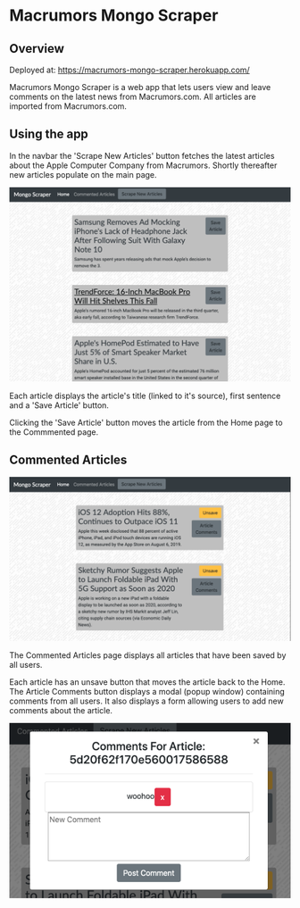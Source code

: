# Macrumors Mongo Scraper

## Overview

Deployed at:  https://macrumors-mongo-scraper.herokuapp.com/

Macrumors Mongo Scraper is a web app that lets users view and leave comments on the latest news from Macrumors.com.  All articles are imported from Macrumors.com.

## Using the app

In the navbar the 'Scrape New Articles' button fetches the latest articles about the Apple Computer Company from Macrumors.  Shortly thereafter new articles populate on the main page.

![Scrape page](./readmeImages/scrape.png?raw=true "Scrape page")

Each article displays the article's title (linked to it's source), first sentence and a 'Save Article' button.

Clicking the 'Save Article' button moves the article from the Home page to the Commmented page.

## Commented Articles

![Commented page](./readmeImages/commented.png?raw=true "Commented Page")

The Commented Articles page displays all articles that have been saved by all users.

Each article has an unsave button that moves the article back to the Home.  The Article Comments button displays a modal (popup window) containing comments from all users.  It also displays a form allowing users to add new comments about the article.

![Comment box](./readmeImages/comments.png?raw=true "Comment box")